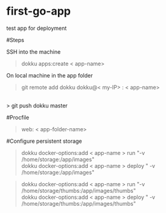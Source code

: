 # first-go-app
test app for deployment

#Steps

SSH into the machine <br/>
> dokku apps:create < app-name> <br/>

On local machine in the app folder<br/>
> git remote add dokku dokku@< my-IP> : < app-name> <br/>
<br/>
> git push dokku master

#Procfile

> web: < app-folder-name>

#Configure persistent storage 

> dokku docker-options:add < app-name > run "-v /home/storage:/app/images" </br>
> dokku docker-options:add < app-name > deploy " -v /home/storage:/app/images"


> dokku docker-options:add < app-name > run "-v /home/storage/thumbs:/app/images/thumbs"</br>
> dokku docker-options:add < app-name > deploy " -v /home/storage/thumbs:/app/images/thumbs"

